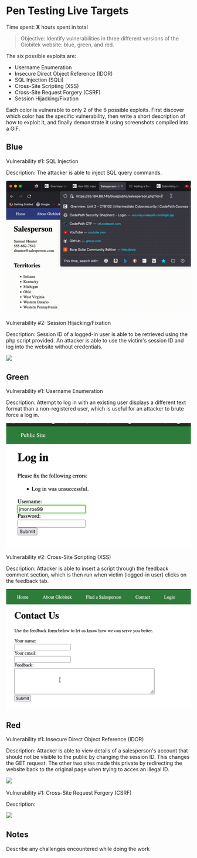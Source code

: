 # Pen Testing Live Targets

Time spent: **X** hours spent in total

> Objective: Identify vulnerabilities in three different versions of the Globitek website: blue, green, and red.

The six possible exploits are:

* Username Enumeration
* Insecure Direct Object Reference (IDOR)
* SQL Injection (SQLi)
* Cross-Site Scripting (XSS)
* Cross-Site Request Forgery (CSRF)
* Session Hijacking/Fixation

Each color is vulnerable to only 2 of the 6 possible exploits. First discover which color has the specific vulnerability, then write a short description of how to exploit it, and finally demonstrate it using screenshots compiled into a GIF.

## Blue

Vulnerability #1: SQL Injection

Description: The attacker is able to inject SQL query commands.

<img src="blueSQL.gif">

Vulnerability #2: Session Hijacking/Fixation

Description: Session ID of a logged-in user is able to be retrieved using the php script provided. An attacker is able to use the victim's session ID and log into the website without credentials.

<img src="blueSESSION.gif">

## Green

Vulnerability #1: Username Enumeration

Description: Attempt to log in with an existing user displays a different text format than a non-registered user, which is useful for an attacker to brute force a log in.

<img src="greenUSERE.gif">

Vulnerability #2: Cross-Site Scripting (XSS)

Description: Attacker is able to insert a script through the feedback comment section, which is then run when victim (logged-in user) clicks on the feedback tab.

<img src="greenXSS.gif">


## Red

Vulnerability #1: Insecure Direct Object Reference (IDOR)

Description: Attacker is able to view details of a salesperson's account that should not be visible to the public by changing the session ID. This changes the GET request. The other two sites made this private by redirecting the website back to the original page when trying to acces an illegal ID.

<img src="redIDOR.gif">

Vulnerability #1: Cross-Site Request Forgery (CSRF)

Description: 

<img src="redCSRF.gif">


## Notes

Describe any challenges encountered while doing the work


